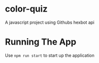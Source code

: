 # color-quiz
A javascript project using Githubs hexbot api

# Running The App
Use `npm run start` to start up the application
